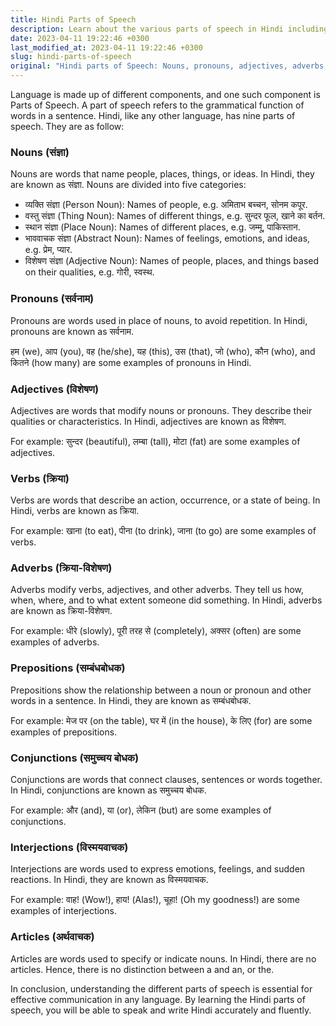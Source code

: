 ```yaml
---
title: Hindi Parts of Speech
description: Learn about the various parts of speech in Hindi including Nouns, Pronouns, Adjectives, Adverbs, Verbs, Prepositions, Conjunctions, Interjections, and Articles.
date: 2023-04-11 19:22:46 +0300
last_modified_at: 2023-04-11 19:22:46 +0300
slug: hindi-parts-of-speech
original: "Hindi parts of Speech: Nouns, pronouns, adjectives, adverbs, verbs, prepositions, conjunctions, interjections, articles"
---
```

Language is made up of different components, and one such component is Parts of Speech. A part of speech refers to the grammatical function of words in a sentence. Hindi, like any other language, has nine parts of speech. They are as follow:

### Nouns (संज्ञा)

Nouns are words that name people, places, things, or ideas. In Hindi, they are known as संज्ञा. Nouns are divided into five categories:

- व्यक्ति संज्ञा (Person Noun): Names of people, e.g. अमिताभ बच्चन, सोनम कपूर.
- वस्तु संज्ञा (Thing Noun): Names of different things, e.g. सुन्दर फूल, खाने का बर्तन.
- स्थान संज्ञा (Place Noun): Names of different places, e.g. जम्मू, पाकिस्तान.
- भाववाचक संज्ञा (Abstract Noun): Names of feelings, emotions, and ideas, e.g. प्रेम, प्यार.
- विशेषण संज्ञा (Adjective Noun): Names of people, places, and things based on their qualities, e.g. गोरी, स्वस्थ.

### Pronouns (सर्वनाम)

Pronouns are words used in place of nouns, to avoid repetition. In Hindi, pronouns are known as सर्वनाम. 

हम (we), आप (you), वह (he/she), यह (this), उस (that), जो (who), कौन (who), and कितने (how many) are some examples of pronouns in Hindi.

### Adjectives (विशेषण)

Adjectives are words that modify nouns or pronouns. They describe their qualities or characteristics. In Hindi, adjectives are known as विशेषण. 

For example: सुन्दर (beautiful), लम्बा (tall), मोटा (fat) are some examples of adjectives.

### Verbs (क्रिया)

Verbs are words that describe an action, occurrence, or a state of being. In Hindi, verbs are known as क्रिया. 

For example: खाना (to eat), पीना (to drink), जाना (to go) are some examples of verbs.

### Adverbs (क्रिया-विशेषण)

Adverbs modify verbs, adjectives, and other adverbs. They tell us how, when, where, and to what extent someone did something. In Hindi, adverbs are known as क्रिया-विशेषण.

For example: धीरे (slowly), पूरी तरह से (completely), अक्सर (often) are some examples of adverbs.

### Prepositions (सम्बंधबोधक)

Prepositions show the relationship between a noun or pronoun and other words in a sentence. In Hindi, they are known as सम्बंधबोधक. 

For example: मेज पर (on the table), घर में (in the house), के लिए (for) are some examples of prepositions.

### Conjunctions (समुच्चय बोधक)

Conjunctions are words that connect clauses, sentences or words together. In Hindi, conjunctions are known as समुच्चय बोधक. 

For example: और (and), या (or), लेकिन (but) are some examples of conjunctions.

### Interjections (विस्मयवाचक)

Interjections are words used to express emotions, feelings, and sudden reactions. In Hindi, they are known as विस्मयवाचक. 

For example: वाह! (Wow!), हाय! (Alas!), चूहा! (Oh my goodness!) are some examples of interjections.

### Articles (अर्थवाचक)

Articles are words used to specify or indicate nouns. In Hindi, there are no articles. Hence, there is no distinction between a and an, or the.

In conclusion, understanding the different parts of speech is essential for effective communication in any language. By learning the Hindi parts of speech, you will be able to speak and write Hindi accurately and fluently.